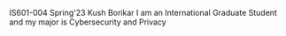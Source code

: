 IS601-004 Spring'23
Kush Borikar
I am an International Graduate Student and my major is Cybersecurity and Privacy
